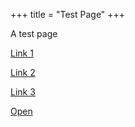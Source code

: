 +++
title = "Test Page"
+++

A test page

[Link 1](jawalan://open/test)

[Link 2](jawalan://test)

[Link 3](https://plyoung.test-app.link/jawalan)

<a href="http://www.plyoung.com/" data-applink="jawalan://profile">Open</a>

